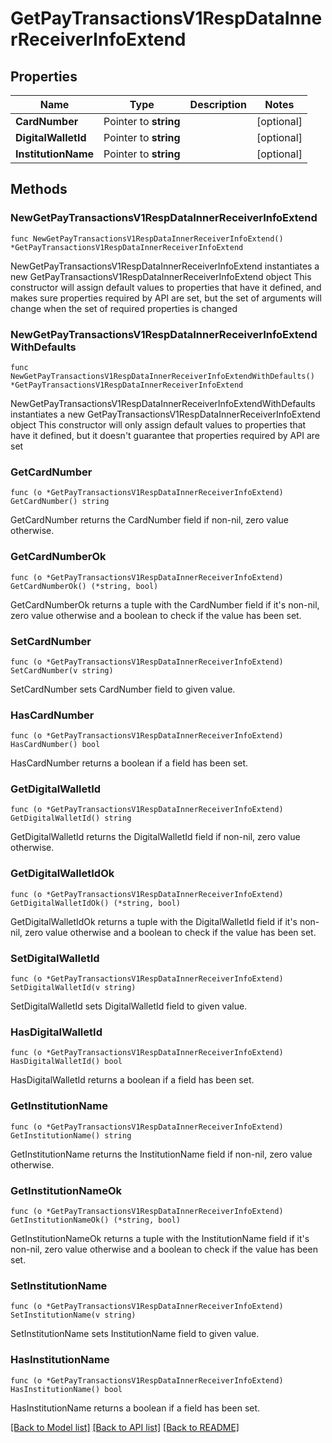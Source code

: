 # GetPayTransactionsV1RespDataInnerReceiverInfoExtend

## Properties

Name | Type | Description | Notes
------------ | ------------- | ------------- | -------------
**CardNumber** | Pointer to **string** |  | [optional] 
**DigitalWalletId** | Pointer to **string** |  | [optional] 
**InstitutionName** | Pointer to **string** |  | [optional] 

## Methods

### NewGetPayTransactionsV1RespDataInnerReceiverInfoExtend

`func NewGetPayTransactionsV1RespDataInnerReceiverInfoExtend() *GetPayTransactionsV1RespDataInnerReceiverInfoExtend`

NewGetPayTransactionsV1RespDataInnerReceiverInfoExtend instantiates a new GetPayTransactionsV1RespDataInnerReceiverInfoExtend object
This constructor will assign default values to properties that have it defined,
and makes sure properties required by API are set, but the set of arguments
will change when the set of required properties is changed

### NewGetPayTransactionsV1RespDataInnerReceiverInfoExtendWithDefaults

`func NewGetPayTransactionsV1RespDataInnerReceiverInfoExtendWithDefaults() *GetPayTransactionsV1RespDataInnerReceiverInfoExtend`

NewGetPayTransactionsV1RespDataInnerReceiverInfoExtendWithDefaults instantiates a new GetPayTransactionsV1RespDataInnerReceiverInfoExtend object
This constructor will only assign default values to properties that have it defined,
but it doesn't guarantee that properties required by API are set

### GetCardNumber

`func (o *GetPayTransactionsV1RespDataInnerReceiverInfoExtend) GetCardNumber() string`

GetCardNumber returns the CardNumber field if non-nil, zero value otherwise.

### GetCardNumberOk

`func (o *GetPayTransactionsV1RespDataInnerReceiverInfoExtend) GetCardNumberOk() (*string, bool)`

GetCardNumberOk returns a tuple with the CardNumber field if it's non-nil, zero value otherwise
and a boolean to check if the value has been set.

### SetCardNumber

`func (o *GetPayTransactionsV1RespDataInnerReceiverInfoExtend) SetCardNumber(v string)`

SetCardNumber sets CardNumber field to given value.

### HasCardNumber

`func (o *GetPayTransactionsV1RespDataInnerReceiverInfoExtend) HasCardNumber() bool`

HasCardNumber returns a boolean if a field has been set.

### GetDigitalWalletId

`func (o *GetPayTransactionsV1RespDataInnerReceiverInfoExtend) GetDigitalWalletId() string`

GetDigitalWalletId returns the DigitalWalletId field if non-nil, zero value otherwise.

### GetDigitalWalletIdOk

`func (o *GetPayTransactionsV1RespDataInnerReceiverInfoExtend) GetDigitalWalletIdOk() (*string, bool)`

GetDigitalWalletIdOk returns a tuple with the DigitalWalletId field if it's non-nil, zero value otherwise
and a boolean to check if the value has been set.

### SetDigitalWalletId

`func (o *GetPayTransactionsV1RespDataInnerReceiverInfoExtend) SetDigitalWalletId(v string)`

SetDigitalWalletId sets DigitalWalletId field to given value.

### HasDigitalWalletId

`func (o *GetPayTransactionsV1RespDataInnerReceiverInfoExtend) HasDigitalWalletId() bool`

HasDigitalWalletId returns a boolean if a field has been set.

### GetInstitutionName

`func (o *GetPayTransactionsV1RespDataInnerReceiverInfoExtend) GetInstitutionName() string`

GetInstitutionName returns the InstitutionName field if non-nil, zero value otherwise.

### GetInstitutionNameOk

`func (o *GetPayTransactionsV1RespDataInnerReceiverInfoExtend) GetInstitutionNameOk() (*string, bool)`

GetInstitutionNameOk returns a tuple with the InstitutionName field if it's non-nil, zero value otherwise
and a boolean to check if the value has been set.

### SetInstitutionName

`func (o *GetPayTransactionsV1RespDataInnerReceiverInfoExtend) SetInstitutionName(v string)`

SetInstitutionName sets InstitutionName field to given value.

### HasInstitutionName

`func (o *GetPayTransactionsV1RespDataInnerReceiverInfoExtend) HasInstitutionName() bool`

HasInstitutionName returns a boolean if a field has been set.


[[Back to Model list]](../README.md#documentation-for-models) [[Back to API list]](../README.md#documentation-for-api-endpoints) [[Back to README]](../README.md)


